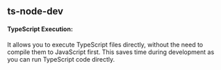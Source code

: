 ## ts-node-dev

#### TypeScript Execution: 

It allows you to execute TypeScript files directly, without the need to compile them to JavaScript first. 
This saves time during development as you can run TypeScript code directly.